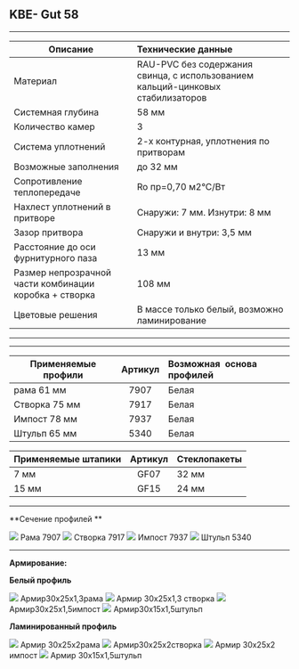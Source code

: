 ## **KBE- Gut 58**

* * *

| Описание  |  Технические данные |
|----------------|:----------|
|  Материал | RAU-PVC без содержания свинца, с использованием кальций-цинковых стабилизаторов | 
|  Системная глубина | 58 мм | 
|  Количество камер | 3 | 
|  Система уплотнений | 2-х контурная, уплотнения по притворам | 
|  Возможные заполнения | до 32 мм | 
| Сопротивление теплопередаче | Ro пр=0,70 м2°С/Вт |
|  Нахлест уплотнений в притворе | Снаружи: 7 мм. Изнутри: 8 мм | 
|  Зазор притвора | Снаружи и внутри: 3,5 мм | 
|  Расстояние до оси фурнитурного паза | 13 мм | 
|  Размер непрозрачной части комбинации коробка + створка | 108 мм | 
| Цветовые решения | В массе только белый, возможно ламинирование | 

* * *

* * *

| Применяемые профили | Артикул | Возможная  основа профилей |
|----------------|:---------:|:----------|
| рама 61 мм |  7907  |  Белая |
| Створка 75 мм  | 7917 |  Белая |
| Импост 78 мм | 7937 |  Белая |
| Штульп 65 мм | 5340  |  Белая |

| Применяемые штапики | Артикул | Стеклопакеты |
|----------------|:---------:|:----------|
| 7 мм | GF07  |  32 мм |
| 15 мм | GF15 |  24 мм |

* * *

**Сечение профилей **

![](https://raw.githubusercontent.com/blackmixer/help_os/master/kveGut58/media/image1.png)
Рама 7907
![](https://raw.githubusercontent.com/blackmixer/help_os/master/kveGut58/media/image2.png)
Створка 7917
  ![](https://raw.githubusercontent.com/blackmixer/help_os/master/kveGut58/media/image3.png)
  Импост 7937
![](https://raw.githubusercontent.com/blackmixer/help_os/master/kveGut58/media/image4.png)
Штульп 5340

* * *

**Армирование:**

**Белый профиль**

![](https://raw.githubusercontent.com/blackmixer/help_os/master/kveGut58/media/image5.png)
Армир30х25х1,3рама
![](https://raw.githubusercontent.com/blackmixer/help_os/master/kveGut58/media/image6.png)
Армир 30х25х1,3 створка
![](https://raw.githubusercontent.com/blackmixer/help_os/master/kveGut58/media/image7.png)
Армир30x25x1,5импост
![](https://raw.githubusercontent.com/blackmixer/help_os/master/kveGut58/media/image8.png)
Армир30x15x1,5штульп

**Ламинированный профиль**

![](https://raw.githubusercontent.com/blackmixer/help_os/master/kveGut58/media/image5.png)
Армир 30х25х2рама
![](https://raw.githubusercontent.com/blackmixer/help_os/master/kveGut58/media/image6.png)
Армир30х25х2створка
![](https://raw.githubusercontent.com/blackmixer/help_os/master/kveGut58/media/image7.png)
Армир 30х25х2 импост
![](https://raw.githubusercontent.com/blackmixer/help_os/master/kveGut58/media/image8.png)
Армир 30x15x1,5штульп

